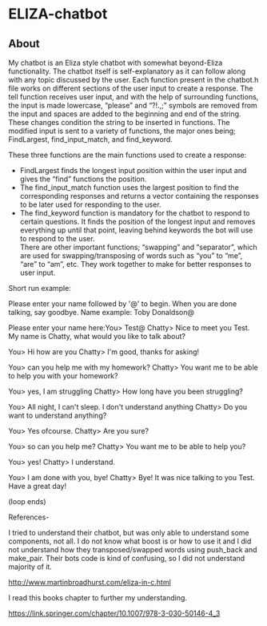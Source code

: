 # ELIZA-chatbot


## About

My chatbot is an Eliza style chatbot with somewhat beyond-Eliza functionality. The chatbot itself is self-explanatory as it can follow along with any topic discussed by the user. Each function present in the chatbot.h file works on different sections of the user input to create a response. The tell function receives user input, and with the help of surrounding functions, the input is made lowercase, “please” and “?!.,;” symbols are removed from the input and spaces are added to the beginning and end of the string. These changes condition the string to be inserted in functions. The modified input is sent to a variety of functions, the major ones being; FindLargest, find_input_match, and find_keyword.<br /> 

These three functions are the main functions used to create a response: <br /> 

* FindLargest finds the longest input position within the user input and gives the “find” functions the position.<br /> 
* The find_input_match function uses the largest position to find the corresponding responses and returns a vector containing the responses to be later used for responding to the user.<br />  
* The find_keyword function is mandatory for the chatbot to respond to certain questions. It finds the position of the longest input and removes everything up until that point, leaving behind keywords the bot will use to respond to the user.<br /> 
There are other important functions; “swapping” and “separator”, which are used for swapping/transposing of words such as “you” to “me”, “are” to “am”, etc. They work together to make for better responses to user input.


Short run example:

Please enter your name followed by '@' to begin.
When you are done talking, say goodbye.
Name example: Toby Donaldson@

Please enter your name here:You> Test@
Chatty> Nice to meet you Test.
My name is Chatty, what would you like to talk about?

You> Hi how are you
Chatty> I'm good, thanks for asking!

You> can you help me with my homework?
Chatty> You want me to be able to help you with your homework?

You> yes, I am struggling
Chatty> How long have you been struggling?

You> All night, I can't sleep. I don't understand anything
Chatty> Do you want to understand anything?

You> Yes ofcourse.
Chatty> Are you sure?

You> so can you help me?
Chatty> You want me to be able to help you?

You> yes!
Chatty> I understand.

You> I am done with you, bye!
Chatty> Bye! It was nice talking to you Test. Have a great day!

(loop ends)


References- 

I tried to understand their chatbot, but was only able to understand some components, not all. I do not know what boost is or how to use it and I did not understand how they transposed/swapped words using push_back and make_pair. Their bots code is kind of confusing, so I did not understand majority of it.

http://www.martinbroadhurst.com/eliza-in-c.html

I read this books chapter to further my understanding.

https://link.springer.com/chapter/10.1007/978-3-030-50146-4_3
